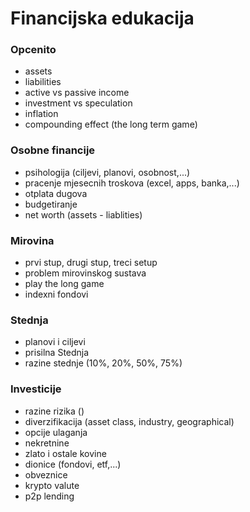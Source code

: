 # Financijska edukacija

### Opcenito
 - assets
 - liabilities
 - active vs passive income
 - investment vs speculation
 - inflation
 - compounding effect (the long term game)

### Osobne financije
 - psihologija (ciljevi, planovi, osobnost,...)
 - pracenje mjesecnih troskova (excel, apps, banka,...)
 - otplata dugova
 - budgetiranje
 - net worth (assets - liablities)

 
### Mirovina
 - prvi stup, drugi stup, treci setup
 - problem mirovinskog sustava
 - play the long game
 - indexni fondovi


### Stednja
 - planovi i ciljevi
 - prisilna Stednja
 - razine stednje (10%, 20%, 50%, 75%)

### Investicije
 - razine rizika ()
 - diverzifikacija (asset class, industry, geographical)
 - opcije ulaganja
  - nekretnine
  - zlato i ostale kovine
  - dionice (fondovi, etf,...)
  - obveznice
  - krypto valute
  - p2p lending
